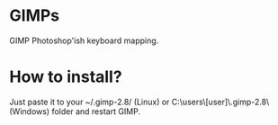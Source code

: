 GIMPs
=====
GIMP Photoshop'ish keyboard mapping.

How to install?
===============
Just paste it to your ~/.gimp-2.8/ (Linux) or C:\users\\[user]\\.gimp-2.8\ (Windows) folder and restart GIMP.
